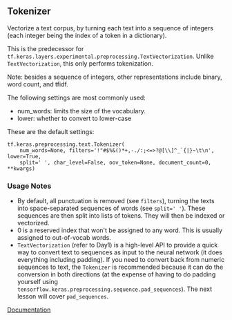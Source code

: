 ## Tokenizer

Vectorize a text corpus, by turning each text into a sequence of integers (each integer being the index of a token in a dictionary). 

This is the predecessor for `tf.keras.layers.experimental.preprocessing.TextVectorization`. Unlike `TextVectorization`, this only performs tokenization.

Note: besides a sequence of integers, other representations include binary, word count, and tfidf.

The following settings are most commonly used:
- num_words: limits the size of the vocabulary. 
- lower: whether to convert to lower-case

These are the default settings:
```
tf.keras.preprocessing.text.Tokenizer(
    num_words=None, filters='!"#$%&()*+,-./:;<=>?@[\\]^_`{|}~\t\n', lower=True,
    split=' ', char_level=False, oov_token=None, document_count=0, **kwargs)
```
### Usage Notes
- By default, all punctuation is removed (see `filters`), turning the texts into space-separated sequences of words (see `split=' '`). These sequences are then split into lists of tokens. They will then be indexed or vectorized.
- 0 is a reserved index that won't be assigned to any word. This is usually assigned to out-of-vocab words.
- `TextVectorization` (refer to Day1) is a high-level API to provide a quick way to convert text to sequences as input to the neural network (it does everything including padding). If you need to convert back from numeric sequences to text, the `Tokenizer` is recommended because it can do the conversion in both directions (at the expense of having to do padding yourself using `tensorflow.keras.preprocessing.sequence.pad_sequences`). The next lesson will cover `pad_sequences`.

[Documentation](https://www.tensorflow.org/api_docs/python/tf/keras/preprocessing/text/Tokenizer)